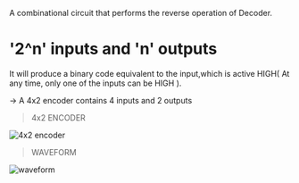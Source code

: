 A combinational circuit that performs the reverse operation of Decoder.

# '2^n' inputs and 'n' outputs

It will produce a binary code equivalent to the input,which is active HIGH( At any time, only one of the inputs can be HIGH ).

-> A 4x2 encoder contains 4 inputs and 2 outputs

>4x2 ENCODER


![4x2 encoder](https://user-images.githubusercontent.com/123290522/233116557-51847261-6343-45e0-a8fa-ac82fde001c9.jpeg)


>WAVEFORM

![waveform](https://user-images.githubusercontent.com/123290522/233116624-a772cdf0-3e07-4c46-84c2-4369bbcf3d9c.png)
